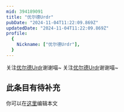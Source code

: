 ```yaml
---
mid: 394189091
title: "优尔德Urdr"
pubDate: "2024-11-04T11:22:09.869Z"
updatedDate: "2024-11-04T11:22:09.869Z"
profile:
  {
    Nickname: ["优尔德Urdr"],
  }
---
```


关注[优尔德Urdr](https://space.bilibili.com/394189091)谢谢喵~ 关注[优尔德Urdr](https://space.bilibili.com/394189091)谢谢喵~

## 此条目有待补充
你可以在[这里](https://github.com/Yuhanawa/VTuber.ICU-Content/edit/master/v/优尔德Urdr/index.md)编辑本文
